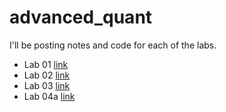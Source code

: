 # advanced_quant
I'll be posting notes and code for each of the labs. 

- Lab 01 [link](lab_01/README.md)
- Lab 02 [link](lab_02/README.md)
- Lab 03 [link](lab_03/README.md)
- Lab 04a [link](lab_04a/README.md)
